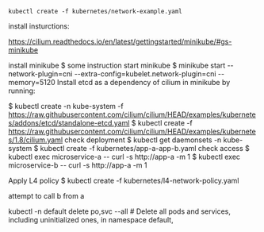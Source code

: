`kubectl create -f kubernetes/network-example.yaml`

install insturctions:

https://cilium.readthedocs.io/en/latest/gettingstarted/minikube/#gs-minikube

install minikube
$ some instruction
start minikube
$ minikube start --network-plugin=cni --extra-config=kubelet.network-plugin=cni --memory=5120
Install etcd as a dependency of cilium in minikube by running:

$ kubectl create -n kube-system -f https://raw.githubusercontent.com/cilium/cilium/HEAD/examples/kubernetes/addons/etcd/standalone-etcd.yaml
$ kubectl create -f https://raw.githubusercontent.com/cilium/cilium/HEAD/examples/kubernetes/1.8/cilium.yaml
check deployment
$ kubectl get daemonsets -n kube-system
$ kubectl create -f kubernetes/app-a-app-b.yaml
check access
$ kubectl exec microservice-a -- curl -s http://app-a -m 1
$ kubectl exec microservice-b -- curl -s http://app-a -m 1

Apply L4 policy
$ kubectl create -f kubernetes/l4-network-policy.yaml

attempt to call b from a

kubectl -n default delete po,svc --all                                      # Delete all pods and services, including uninitialized ones, in namespace default,
